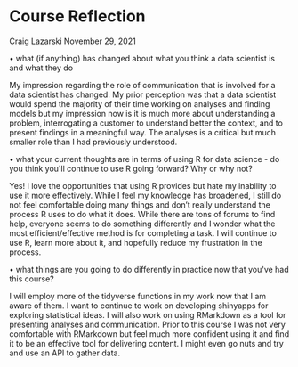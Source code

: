 Course Reflection
================
Craig Lazarski
November 29, 2021


•	what (if anything) has changed about what you think a data scientist is and what they do

My impression regarding the role of communication that is involved for a data scientist has changed. My prior perception was that a data scientist would spend the majority of their time working on analyses and finding models but my impression now is it is much more about understanding a problem, interrogating a customer to understand better the context, and to present findings in a meaningful way. The analyses is a critical but much smaller role than I had previously understood.

•	what your current thoughts are in terms of using R for data science - do you think you'll continue to use R going forward?  Why or why not?

Yes! I love the opportunities that using R provides but hate my inability to use it more effectively. While I feel my knowledge has broadened, I still do not feel comfortable doing many things and don’t really understand the process R uses to do what it does. While there are tons of forums to find help, everyone seems to do something differently and I wonder what the most efficient/effective method is for completing a task. I will continue to use R, learn more about it, and hopefully reduce my frustration in the process.

•	what things are you going to do differently in practice now that you've had this course?

I will employ more of the tidyverse functions in my work now that I am aware of them. I want to continue to work on developing shinyapps for exploring statistical ideas. I will also work on using RMarkdown as a tool for presenting analyses and communication. Prior to this course I was not very comfortable with RMarkdown but feel much more confident using it and find it to be an effective tool for delivering content. I might even go nuts and try and use an API to gather data.

